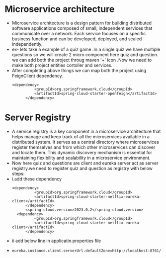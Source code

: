 # Microservice architecture
* Microservice architecture is a design pattern for building distributed software applications composed of small, independent services that communicate over a network. Each service focuses on a specific business function and can be developed, deployed, and scaled independently.
* ex- lets take a example of a quiz game .In a single quiz we have multiple questions so we will create 2 micro component here quiz and question. we can add both the project throug maven '+' icon .Now we need to make both project entities cortoller and services.
* After completing above things we can map both the project using FeignClient dependency.
  ```
  <dependency>
			<groupId>org.springframework.cloud</groupId>
			<artifactId>spring-cloud-starter-openfeign</artifactId>
		</dependency>
  ```
# Server Registry
* A service registry is a key component in a microservice architecture that helps manage and keep track of all the microservices available in a distributed system. It serves as a central directory where microservices register themselves and from which other microservices can discover and locate them. This dynamic discovery mechanism is essential for maintaining flexibility and scalability in a microservice environment.
* Now here quiz and questions are client and eureka server act as server registry.we need to register quiz and question as registry with below steps:
* i.add these dependency
  ```
  <dependency>
			<groupId>org.springframework.cloud</groupId>
			<artifactId>spring-cloud-starter-netflix-eureka-client</artifactId>
		</dependency>
  		<spring-cloud.version>2023.0.2</spring-cloud.version>
    <dependency>
			<groupId>org.springframework.cloud</groupId>
			<artifactId>spring-cloud-starter-netflix-eureka-client</artifactId>
		</dependency>
  ```
*  ii add below line in applicatin.properties file
*  ```
   eureka.instance.client.serverUrl.defaultZone=http://localhost:8761/eureka/

   ```
